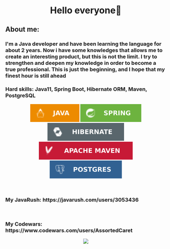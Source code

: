 <body>
  <center>
<big><b></big><h1 align="center"> Hello everyone👋 </h1></b></big>
    <h2 align="left"> About me: </h2>
    <h3 align="left"> I'm a Java developer and have been learning the language for about 2 years. Now i have some knowledges that allows me to create an interesting product, but this is not the limit. 
    I try to strengthen and deepen my knowledge in order to become a true professional. This is just the beginning, and I hope that my finest hour is still ahead</h3>
    <h3 align="left"> Hard skills: Java11, Spring Boot, Hibernate ORM, Maven, PostgreSQL</h3>
    <p align="center"><img src= "https://github.com/AssortedCaret/AssortedCaret/blob/main/Badges/java.svg">
    <img src= "https://github.com/AssortedCaret/AssortedCaret/blob/main/Badges/spring.svg">
    <img src= "https://github.com/AssortedCaret/AssortedCaret/blob/main/Badges/hibernate.svg">
    <img src="https://github.com/AssortedCaret/AssortedCaret/blob/main/Badges/Maven.svg">
    <img src="https://github.com/AssortedCaret/AssortedCaret/blob/main/Badges/postgres.svg"></p>
    <br><h3 align="left"> My JavaRush: https://javarush.com/users/3053436</h3>
    <br><h3 align="left"> My Codewars: https://www.codewars.com/users/AssortedCaret</h3>
    <p align="center"><img src= "https://www.codewars.com/users/AssortedCaret/badges/small"></p>
  </center>
</body>
<!--
**AssortedCaret/AssortedCaret** is a ✨ _special_ ✨ repository because its `README.md` (this file) appears on your GitHub profile.

Here are some ideas to get you started:

- 🔭 I’m currently working on ...
- 🌱 I’m currently learning ...
- 👯 I’m looking to collaborate on ...
- 🤔 I’m looking for help with ...
- 💬 Ask me about ...
- 📫 How to reach me: ...
- 😄 Pronouns: ...
- ⚡ Fun fact: ...
-->
